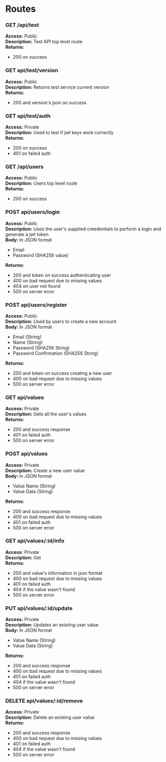 # Routes

### GET /api/test
**Access:** Public \
**Description:** Test API top level route \
**Returns:**
  - 200 on success

### GET api/test/version
**Access:** Public \
**Description:** Returns test service current version \
**Returns:**
  - 200 and version's json on success

### GET api/test/auth
**Access:** Private \
**Description:** Used to test if jwt keys work correctly \
**Returns:**
  - 200 on success
  - 401 on failed auth

### GET /api/users
**Access:** Public \
**Description:** Users top level route \
**Returns:**
  - 200 on success

### POST api/users/login
**Access:** Public \
**Description:** Uses the user's supplied creedentials to perform a login and generate a jwt token \
**Body:** In JSON format
  - Email
  - Password (SHA256 value)

**Returns:**
  - 200 and token on success authenticating user
  - 400 on bad request due to missing values
  - 404 on user not found
  - 500 on server error

### POST api/users/register
**Access:** Public \
**Description:** Used by users to create a new account \
**Body:** In JSON format
  - Email (String)
  - Name (String)
  - Password (SHA256 String)
  - Password Confirmation (SHA256 String)

**Returns:**
  - 200 and token on success creating a new user
  - 400 on bad request due to missing values
  - 500 on server error

### GET api/values
**Access:** Private \
**Description:** Gets all the user's values \
**Returns:**
  - 200 and success response
  - 401 on failed auth
  - 500 on server error

### POST api/values
**Access:** Private \
**Description:** Create a new user value \
**Body:** In JSON format
  - Value Name (String)
  - Value Data (String)
  
**Returns:**
  - 200 and success response
  - 400 on bad request due to missing values
  - 401 on failed auth
  - 500 on server error

### GET api/values/:id/info
**Access:** Private \
**Description:** Get \
**Returns:**
  - 200 and value's information in json format
  - 400 on bad request due to missing values
  - 401 on failed auth
  - 404 if the value wasn't found
  - 500 on server error

### PUT api/values/:id/update
**Access:** Private \
**Description:** Updates an existing user value \
**Body:** In JSON format
  - Value Name (String)
  - Value Data (String)

**Returns:**
  - 200 and success response
  - 400 on bad request due to missing values
  - 401 on failed auth
  - 404 if the value wasn't found
  - 500 on server error

### DELETE api/values/:id/remove
**Access:** Private \
**Description:** Delete an existing user value \
**Returns:**
  - 200 and success response
  - 400 on bad request due to missing values
  - 401 on failed auth
  - 404 if the value wasn't found
  - 500 on server error